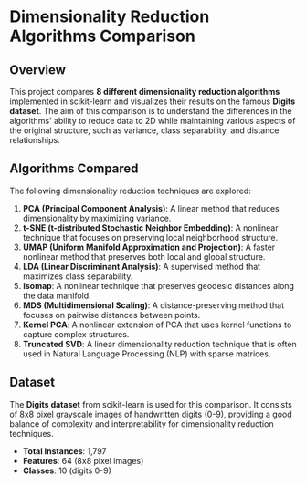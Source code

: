 # Dimensionality Reduction Algorithms Comparison

##  Overview

This project compares **8 different dimensionality reduction algorithms** implemented in scikit-learn and visualizes their results on the famous **Digits dataset**. The aim of this comparison is to understand the differences in the algorithms' ability to reduce data to 2D while maintaining various aspects of the original structure, such as variance, class separability, and distance relationships.

##  Algorithms Compared

The following dimensionality reduction techniques are explored:

1. **PCA (Principal Component Analysis)**: A linear method that reduces dimensionality by maximizing variance.
2. **t-SNE (t-distributed Stochastic Neighbor Embedding)**: A nonlinear technique that focuses on preserving local neighborhood structure.
3. **UMAP (Uniform Manifold Approximation and Projection)**: A faster nonlinear method that preserves both local and global structure.
4. **LDA (Linear Discriminant Analysis)**: A supervised method that maximizes class separability.
5. **Isomap**: A nonlinear technique that preserves geodesic distances along the data manifold.
6. **MDS (Multidimensional Scaling)**: A distance-preserving method that focuses on pairwise distances between points.
7. **Kernel PCA**: A nonlinear extension of PCA that uses kernel functions to capture complex structures.
8. **Truncated SVD**: A linear dimensionality reduction technique that is often used in Natural Language Processing (NLP) with sparse matrices.

##  Dataset

The **Digits dataset** from scikit-learn is used for this comparison. It consists of 8x8 pixel grayscale images of handwritten digits (0-9), providing a good balance of complexity and interpretability for dimensionality reduction techniques.

- **Total Instances**: 1,797
- **Features**: 64 (8x8 pixel images)
- **Classes**: 10 (digits 0-9)
